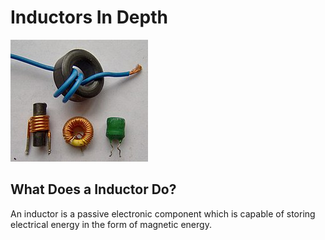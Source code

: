 # Inductors In Depth

![Inductors](../../assets/inductors.jpg)


## What Does a Inductor Do?
An inductor is a passive electronic component which is capable of storing electrical energy in the form of magnetic energy.


